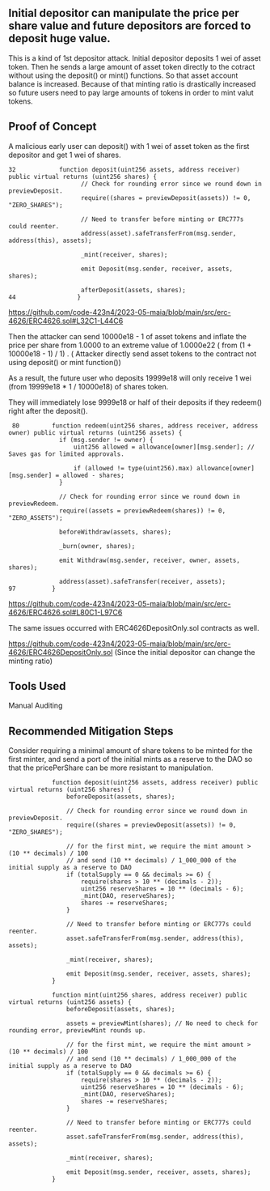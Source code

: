 ## Initial depositor can manipulate the price per share value and future depositors are forced to deposit huge value. 

This is a kind of 1st depositor attack. Initial depositor deposits 1 wei of asset token. Then he sends a large amount of asset 
token directly to the cotract without using the deposit() or  mint() functions. So that asset account balance is increased.
Because of that minting ratio is drastically increased so future users need to pay large amounts of tokens in order to mint valut
tokens.

## Proof of Concept

A malicious early user can deposit() with 1 wei of asset token as the first depositor and get 1 wei of shares.

    32            function deposit(uint256 assets, address receiver) public virtual returns (uint256 shares) {
                        // Check for rounding error since we round down in previewDeposit.
                        require((shares = previewDeposit(assets)) != 0, "ZERO_SHARES");
                
                        // Need to transfer before minting or ERC777s could reenter.
                        address(asset).safeTransferFrom(msg.sender, address(this), assets);
                
                        _mint(receiver, shares);
                
                        emit Deposit(msg.sender, receiver, assets, shares);
                
                        afterDeposit(assets, shares);
    44                 }
   
https://github.com/code-423n4/2023-05-maia/blob/main/src/erc-4626/ERC4626.sol#L32C1-L44C6

Then the attacker can send 10000e18 - 1 of asset tokens and inflate the price per share from 1.0000 to an extreme value of
1.0000e22 ( from (1 + 10000e18 - 1) / 1) . ( Attacker directly send asset tokens to the contract not using deposit() or mint
function())


As a result, the future user who deposits 19999e18 will only receive 1 wei (from 19999e18 * 1 / 10000e18) of shares token.


They will immediately lose 9999e18 or half of their deposits if they redeem() right after the deposit().

     80         function redeem(uint256 shares, address receiver, address owner) public virtual returns (uint256 assets) {
                  if (msg.sender != owner) {
                      uint256 allowed = allowance[owner][msg.sender]; // Saves gas for limited approvals.
          
                      if (allowed != type(uint256).max) allowance[owner][msg.sender] = allowed - shares;
                  }
          
                  // Check for rounding error since we round down in previewRedeem.
                  require((assets = previewRedeem(shares)) != 0, "ZERO_ASSETS");
          
                  beforeWithdraw(assets, shares);
          
                  _burn(owner, shares);
          
                  emit Withdraw(msg.sender, receiver, owner, assets, shares);
          
                  address(asset).safeTransfer(receiver, assets);
    97          }

https://github.com/code-423n4/2023-05-maia/blob/main/src/erc-4626/ERC4626.sol#L80C1-L97C6

The same issues occurred with ERC4626DepositOnly.sol contracts as well. 

https://github.com/code-423n4/2023-05-maia/blob/main/src/erc-4626/ERC4626DepositOnly.sol
(Since the initial depositor can change the minting ratio)

## Tools Used
Manual Auditing

## Recommended Mitigation Steps

Consider requiring a minimal amount of share tokens to be minted for the first minter, and send a port of the initial mints as a
reserve to the DAO so that the pricePerShare can be more resistant to manipulation.

                function deposit(uint256 assets, address receiver) public virtual returns (uint256 shares) {
                    beforeDeposit(assets, shares);
                
                    // Check for rounding error since we round down in previewDeposit.
                    require((shares = previewDeposit(assets)) != 0, "ZERO_SHARES");
                
                    // for the first mint, we require the mint amount > (10 ** decimals) / 100
                    // and send (10 ** decimals) / 1_000_000 of the initial supply as a reserve to DAO
                    if (totalSupply == 0 && decimals >= 6) {
                        require(shares > 10 ** (decimals - 2));
                        uint256 reserveShares = 10 ** (decimals - 6);
                        _mint(DAO, reserveShares);
                        shares -= reserveShares;
                    }
                
                    // Need to transfer before minting or ERC777s could reenter.
                    asset.safeTransferFrom(msg.sender, address(this), assets);
                
                    _mint(receiver, shares);
                
                    emit Deposit(msg.sender, receiver, assets, shares);
                }
                
                function mint(uint256 shares, address receiver) public virtual returns (uint256 assets) {
                    beforeDeposit(assets, shares);
                
                    assets = previewMint(shares); // No need to check for rounding error, previewMint rounds up.
                
                    // for the first mint, we require the mint amount > (10 ** decimals) / 100
                    // and send (10 ** decimals) / 1_000_000 of the initial supply as a reserve to DAO
                    if (totalSupply == 0 && decimals >= 6) {
                        require(shares > 10 ** (decimals - 2));
                        uint256 reserveShares = 10 ** (decimals - 6);
                        _mint(DAO, reserveShares);
                        shares -= reserveShares;
                    }
                
                    // Need to transfer before minting or ERC777s could reenter.
                    asset.safeTransferFrom(msg.sender, address(this), assets);
                
                    _mint(receiver, shares);
                
                    emit Deposit(msg.sender, receiver, assets, shares);
                }




